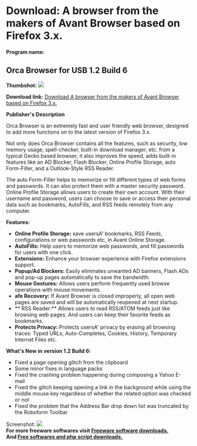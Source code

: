 # Download: A browser from the makers of Avant Browser based on Firefox 3.x.

**Program name:**

## Orca Browser for USB 1.2 Build 6

  
**Thumbshot:** ![](http://www.freewarefiles.com/screenshot/orcabrowser_md.jpg)   
  
**Download link:** [Download A browser from the makers of Avant Browser based on Firefox 3.x.](http://freesoftwares.boysofts.com/Orca-Browser-for-USB_program_50484.html)  
  


**Publisher's Description**  
  


Orca Browser is an extremely fast and user friendly web browser, designed to add more functions on to the latest version of Firefox 3.x. 

Not only does Orca Browser contains all the features, such as security, low memory usage, spell-checker, built-in download manager, etc. from a typical Gecko based browser, it also improves the speed, adds built-in features like an AD Blocker, Flash Blocker, Online Profile Storage, auto Form-Filler, and a Outlook-Style RSS Reader. 

The auto Form-Filler helps to memorize or fill different types of web forms and passwords. It can also protect them with a master security password. Online Profile Storage allows users to create their own account. With their username and password, users can choose to save or access their personal data such as bookmarks, AutoFills, and RSS feeds remotely from any computer.

**Features:**

  * **Online Profile Storage:** save usersA' bookmarks, RSS Feeds, configurations or web passwords etc, in Avant Online Storage. 
  * **AutoFills:** Help users to memorize web passwords, and fill passwords for users with one click. 
  * **Extensions:** Enhance your browser experience with Firefox extensions support. 
  * **Popup/Ad Blockers:** Easily eliminates unwanted AD banners, Flash ADs and pop-up pages automatically to save the bandwidth. 
  * **Mouse Gestures:** Allows users perform frequently used browse operations with mouse movements. 
  * **afe Recovery:** If Avant Browser is closed improperly, all open web pages are saved and will be automatically reopened at next startup. 
  * ** RSS Reader:** Allows users to read RSS/ATOM feeds just like browsing web pages. And users can keep their favorite feeds as bookmarks. 
  * **Protects Privacy:** Protects usersA' privacy by erasing all browsing traces: Typed URLs, Auto-Completes, Cookies, History, Temporary Internet Files etc. 

**What's New in version 1.2 Build 6:**

  * Fixed a page opening glitch from the clipboard 
  * Some minor fixes in language packs 
  * Fixed the crashing problem happening during composing a Yahoo E-mail 
  * Fixed the glitch keeping opening a link in the background while using the middle mouse key regardless of whether the related option was checked or not 
  * Fixed the problem that the Address Bar drop down list was truncated by the Roboform Toolbar 

  
  
Screenshot: ![](http://www.freewarefiles.com/screenshot/orcabrowser.jpg)   
**For more freeware softwares visit [Freeware software downloads.](http://freesoftwares.boysofts.com/)**   
**And [Free softwares and php script downloads.](http://www.boysofts.com/)**
